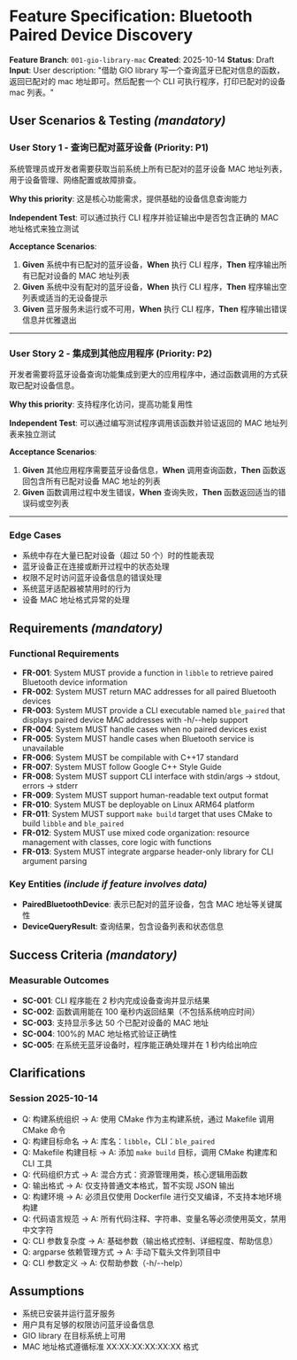 # Feature Specification: Bluetooth Paired Device Discovery

**Feature Branch**: `001-gio-library-mac`
**Created**: 2025-10-14
**Status**: Draft
**Input**: User description: "借助 GIO library 写一个查询蓝牙已配对信息的函数，返回已配对的 mac 地址即可。然后配套一个 CLI 可执行程序，打印已配对的设备 mac 列表。"

## User Scenarios & Testing _(mandatory)_

<!--
  IMPORTANT: User stories should be PRIORITIZED as user journeys ordered by importance.
  Each user story/journey must be INDEPENDENTLY TESTABLE - meaning if you implement just ONE of them,
  you should still have a viable MVP (Minimum Viable Product) that delivers value.

  Assign priorities (P1, P2, P3, etc.) to each story, where P1 is the most critical.
  Think of each story as a standalone slice of functionality that can be:
  - Developed independently
  - Tested independently
  - Deployed independently
  - Demonstrated to users independently
-->

### User Story 1 - 查询已配对蓝牙设备 (Priority: P1)

系统管理员或开发者需要获取当前系统上所有已配对的蓝牙设备 MAC 地址列表，用于设备管理、网络配置或故障排查。

**Why this priority**: 这是核心功能需求，提供基础的设备信息查询能力

**Independent Test**: 可以通过执行 CLI 程序并验证输出中是否包含正确的 MAC 地址格式来独立测试

**Acceptance Scenarios**:

1. **Given** 系统中有已配对的蓝牙设备，**When** 执行 CLI 程序，**Then** 程序输出所有已配对设备的 MAC 地址列表
2. **Given** 系统中没有配对的蓝牙设备，**When** 执行 CLI 程序，**Then** 程序输出空列表或适当的无设备提示
3. **Given** 蓝牙服务未运行或不可用，**When** 执行 CLI 程序，**Then** 程序输出错误信息并优雅退出

---

### User Story 2 - 集成到其他应用程序 (Priority: P2)

开发者需要将蓝牙设备查询功能集成到更大的应用程序中，通过函数调用的方式获取已配对设备信息。

**Why this priority**: 支持程序化访问，提高功能复用性

**Independent Test**: 可以通过编写测试程序调用该函数并验证返回的 MAC 地址列表来独立测试

**Acceptance Scenarios**:

1. **Given** 其他应用程序需要蓝牙设备信息，**When** 调用查询函数，**Then** 函数返回包含所有已配对设备 MAC 地址的列表
2. **Given** 函数调用过程中发生错误，**When** 查询失败，**Then** 函数返回适当的错误码或空列表

---

### Edge Cases

<!--
  ACTION REQUIRED: The content in this section represents placeholders.
  Fill them out with the right edge cases.
-->

- 系统中存在大量已配对设备（超过 50 个）时的性能表现
- 蓝牙设备正在连接或断开过程中的状态处理
- 权限不足时访问蓝牙设备信息的错误处理
- 系统蓝牙适配器被禁用时的行为
- 设备 MAC 地址格式异常的处理

## Requirements _(mandatory)_

<!--
  ACTION REQUIRED: The content in this section represents placeholders.
  Fill them out with the right functional requirements.
-->

### Functional Requirements

- **FR-001**: System MUST provide a function in `libble` to retrieve paired Bluetooth device information
- **FR-002**: System MUST return MAC addresses for all paired Bluetooth devices
- **FR-003**: System MUST provide a CLI executable named `ble_paired` that displays paired device MAC addresses with -h/--help support
- **FR-004**: System MUST handle cases when no paired devices exist
- **FR-005**: System MUST handle cases when Bluetooth service is unavailable
- **FR-006**: System MUST be compilable with C++17 standard
- **FR-007**: System MUST follow Google C++ Style Guide
- **FR-008**: System MUST support CLI interface with stdin/args → stdout, errors → stderr
- **FR-009**: System MUST support human-readable text output format
- **FR-010**: System MUST be deployable on Linux ARM64 platform
- **FR-011**: System MUST support `make build` target that uses CMake to build `libble` and `ble_paired`
- **FR-012**: System MUST use mixed code organization: resource management with classes, core logic with functions
- **FR-013**: System MUST integrate argparse header-only library for CLI argument parsing

### Key Entities _(include if feature involves data)_

- **PairedBluetoothDevice**: 表示已配对的蓝牙设备，包含 MAC 地址等关键属性
- **DeviceQueryResult**: 查询结果，包含设备列表和状态信息

## Success Criteria _(mandatory)_

<!--
  ACTION REQUIRED: Define measurable success criteria.
  These must be technology-agnostic and measurable.
-->

### Measurable Outcomes

- **SC-001**: CLI 程序能在 2 秒内完成设备查询并显示结果
- **SC-002**: 函数调用能在 100 毫秒内返回结果（不包括系统响应时间）
- **SC-003**: 支持显示多达 50 个已配对设备的 MAC 地址
- **SC-004**: 100%的 MAC 地址格式验证正确性
- **SC-005**: 在系统无蓝牙设备时，程序能正确处理并在 1 秒内给出响应

## Clarifications

### Session 2025-10-14

- Q: 构建系统组织 → A: 使用 CMake 作为主构建系统，通过 Makefile 调用 CMake 命令
- Q: 构建目标命名 → A: 库名：`libble`，CLI：`ble_paired`
- Q: Makefile 构建目标 → A: 添加 `make build` 目标，调用 CMake 构建库和 CLI 工具
- Q: 代码组织方式 → A: 混合方式：资源管理用类，核心逻辑用函数
- Q: 输出格式 → A: 仅支持普通文本格式，暂不实现 JSON 输出
- Q: 构建环境 → A: 必须且仅使用 Dockerfile 进行交叉编译，不支持本地环境构建
- Q: 代码语言规范 → A: 所有代码注释、字符串、变量名等必须使用英文，禁用中文字符
- Q: CLI 参数复杂度 → A: 基础参数（输出格式控制、详细程度、帮助信息）
- Q: argparse 依赖管理方式 → A: 手动下载头文件到项目中
- Q: CLI 参数定义 → A: 仅帮助参数（-h/--help）

## Assumptions

- 系统已安装并运行蓝牙服务
- 用户具有足够的权限访问蓝牙设备信息
- GIO library 在目标系统上可用
- MAC 地址格式遵循标准 XX:XX:XX:XX:XX:XX 格式
